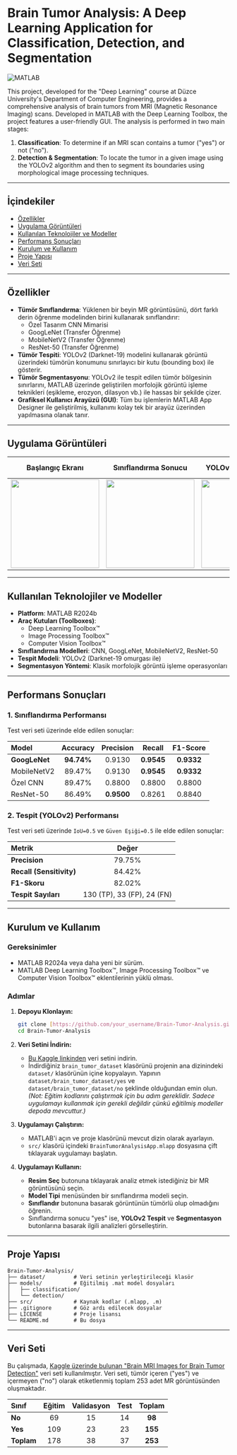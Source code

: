 # Brain Tumor Analysis: A Deep Learning Application for Classification, Detection, and Segmentation

![MATLAB](https://img.shields.io/badge/Platform-MATLAB-orange.svg)

This project, developed for the "Deep Learning" course at Düzce University's Department of Computer Engineering, provides a comprehensive analysis of brain tumors from MRI (Magnetic Resonance Imaging) scans. Developed in MATLAB with the Deep Learning Toolbox, the project features a user-friendly GUI. The analysis is performed in two main stages:
1.  **Classification**: To determine if an MRI scan contains a tumor ("yes") or not ("no").
2.  **Detection & Segmentation**: To locate the tumor in a given image using the YOLOv2 algorithm and then to segment its boundaries using morphological image processing techniques.

---

## İçindekiler
- [Özellikler](#özellikler)
- [Uygulama Görüntüleri](#uygulama-görüntüleri)
- [Kullanılan Teknolojiler ve Modeller](#kullanılan-teknolojiler-ve-modeller)
- [Performans Sonuçları](#performans-sonuçları)
- [Kurulum ve Kullanım](#kurulum-ve-kullanım)
- [Proje Yapısı](#proje-yapısı)
- [Veri Seti](#veri-seti)

---

## Özellikler

* **Tümör Sınıflandırma**: Yüklenen bir beyin MR görüntüsünü, dört farklı derin öğrenme modelinden birini kullanarak sınıflandırır:
    * Özel Tasarım CNN Mimarisi
    * GoogLeNet (Transfer Öğrenme)
    * MobileNetV2 (Transfer Öğrenme)
    * ResNet-50 (Transfer Öğrenme)
* **Tümör Tespiti**: YOLOv2 (Darknet-19) modelini kullanarak görüntü üzerindeki tümörün konumunu sınırlayıcı bir kutu (bounding box) ile gösterir.
* **Tümör Segmentasyonu**: YOLOv2 ile tespit edilen tümör bölgesinin sınırlarını, MATLAB üzerinde geliştirilen morfolojik görüntü işleme teknikleri (eşikleme, erozyon, dilasyon vb.) ile hassas bir şekilde çizer.
* **Grafiksel Kullanıcı Arayüzü (GUI)**: Tüm bu işlemlerin MATLAB App Designer ile geliştirilmiş, kullanımı kolay tek bir arayüz üzerinden yapılmasına olanak tanır.

---

## Uygulama Görüntüleri

| Başlangıç Ekranı | Sınıflandırma Sonucu | YOLOv2 Tespit Sonucu | Morfolojik Segmentasyon |
| :---: | :---: | :---: | :---: |
| <img src="https://i.imgur.com/8xYf1rN.png" width="200"/> | <img src="https://i.imgur.com/2X8W5oT.png" width="200"/> | <img src="https://i.imgur.com/wFj3xT7.png" width="200"/> | <img src="https://i.imgur.com/lM3G624.png" width="200"/> |

---

## Kullanılan Teknolojiler ve Modeller

- **Platform**: MATLAB R2024b
- **Araç Kutuları (Toolboxes)**:
    - Deep Learning Toolbox™
    - Image Processing Toolbox™
    - Computer Vision Toolbox™
- **Sınıflandırma Modelleri**: CNN, GoogLeNet, MobileNetV2, ResNet-50
- **Tespit Modeli**: YOLOv2 (Darknet-19 omurgası ile)
- **Segmentasyon Yöntemi**: Klasik morfolojik görüntü işleme operasyonları

---

## Performans Sonuçları

### 1. Sınıflandırma Performansı

Test veri seti üzerinde elde edilen sonuçlar:

| Model | Accuracy | Precision | Recall | F1-Score |
| :--- | :---: | :---: | :---: | :---: |
| **GoogLeNet** | **94.74%** | 0.9130 | **0.9545** | **0.9332** |
| MobileNetV2 | 89.47% | 0.9130 | **0.9545** | **0.9332** |
| Özel CNN | 89.47% | 0.8800 | 0.8800 | 0.8800 |
| ResNet-50 | 86.49% | **0.9500** | 0.8261 | 0.8840 |

### 2. Tespit (YOLOv2) Performansı

Test veri seti üzerinde `IoU=0.5` ve `Güven Eşiği=0.5` ile elde edilen sonuçlar:

| Metrik | Değer |
| :--- | :---: |
| **Precision** | 79.75% |
| **Recall (Sensitivity)** | 84.42% |
| **F1-Skoru** | 82.02% |
| **Tespit Sayıları** | 130 (TP), 33 (FP), 24 (FN) |

---

## Kurulum ve Kullanım

### Gereksinimler
- MATLAB R2024a veya daha yeni bir sürüm.
- MATLAB Deep Learning Toolbox™, Image Processing Toolbox™ ve Computer Vision Toolbox™ eklentilerinin yüklü olması.

### Adımlar
1.  **Depoyu Klonlayın:**
    ```bash
    git clone [https://github.com/your_username/Brain-Tumor-Analysis.git](https://github.com/your_username/Brain-Tumor-Analysis.git)
    cd Brain-Tumor-Analysis
    ```
2.  **Veri Setini İndirin:**
    * [Bu Kaggle linkinden](https://www.kaggle.com/datasets/navoneel/brain-mri-images-for-brain-tumor-detection) veri setini indirin.
    * İndirdiğiniz `brain_tumor_dataset` klasörünü projenin ana dizinindeki `dataset/` klasörünün içine kopyalayın. Yapının `dataset/brain_tumor_dataset/yes` ve `dataset/brain_tumor_dataset/no` şeklinde olduğundan emin olun.
    *(Not: Eğitim kodlarını çalıştırmak için bu adım gereklidir. Sadece uygulamayı kullanmak için gerekli değildir çünkü eğitilmiş modeller depoda mevcuttur.)*

3.  **Uygulamayı Çalıştırın:**
    * MATLAB'i açın ve proje klasörünü mevcut dizin olarak ayarlayın.
    * `src/` klasörü içindeki `BrainTumorAnalysisApp.mlapp` dosyasına çift tıklayarak uygulamayı başlatın.

4.  **Uygulamayı Kullanın:**
    * **Resim Seç** butonuna tıklayarak analiz etmek istediğiniz bir MR görüntüsünü seçin.
    * **Model Tipi** menüsünden bir sınıflandırma modeli seçin.
    * **Sınıflandır** butonuna basarak görüntünün tümörlü olup olmadığını öğrenin.
    * Sınıflandırma sonucu "yes" ise, **YOLOv2 Tespit** ve **Segmentasyon** butonlarına basarak ilgili analizleri görselleştirin.

---

## Proje Yapısı

```
Brain-Tumor-Analysis/
├── dataset/         # Veri setinin yerleştirileceği klasör
├── models/          # Eğitilmiş .mat model dosyaları
│   ├── classification/
│   └── detection/
├── src/             # Kaynak kodlar (.mlapp, .m)
├── .gitignore       # Göz ardı edilecek dosyalar
├── LICENSE          # Proje lisansı
└── README.md        # Bu dosya
```
---

## Veri Seti
Bu çalışmada, [Kaggle üzerinde bulunan "Brain MRI Images for Brain Tumor Detection"](https://www.kaggle.com/datasets/navoneel/brain-mri-images-for-brain-tumor-detection) veri seti kullanılmıştır. Veri seti, tümör içeren ("yes") ve içermeyen ("no") olarak etiketlenmiş toplam 253 adet MR görüntüsünden oluşmaktadır.

| Sınıf | Eğitim | Validasyon | Test | Toplam |
| :--- | :---: | :---: | :---: | :---: |
| **No** | 69 | 15 | 14 | **98** |
| **Yes** | 109 | 23 | 23 | **155** |
| **Toplam** | 178 | 38 | 37 | **253** |

<br>
